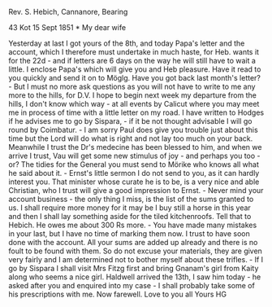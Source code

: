 Rev. S. Hebich, Cannanore, Bearing

43 Kot 15 Sept 1851
 <Monday>*
My dear wife

Yesterday at last I got yours of the 8th, and today Papa's letter and the account, which I therefore must undertake in much haste, for Heb. wants it for the 22d - and if letters are 6 days on the way he will still have to wait a little. I enclose Papa's which will give you and Heb pleasure. Have it read to you quickly and send it on to Möglg. Have you got back last month's letter? - But I must no more ask questions as you will not have to write to me any more to the hills, for D.V. I hope to begin next week my departure from the hills, I don't know which way - at all events by Calicut where you may meet me in process of time with a little letter on my road. I have written to Hodges if he advises me to go by Sispara, - if it be not thought advisable I will go round by Coimbatur. - I am sorry Paul does give you trouble just about this time but the Lord will do what is right and not lay too much on your back. Meanwhile I trust the Dr's medecine has been blessed to him, and when we arrive I trust, Vau will get some new stimulus of joy - and perhaps you too - or? The tidies for the General you must send to Mörike who knows all what he said about it. - Ernst's little sermon I do not send to you, as it can hardly interest you. That minister whose curate he is to be, is a very nice and able Christian, who I trust will give a good impression to Ernst. - Never mind your account business - the only thing I miss, is the list of the sums granted to us. I shall require more money for it may be I buy still a horse in this year and then I shall lay something aside for the tiled kitchenroofs. Tell that to Hebich. He owes me about 300 Rs more. - You have made many mistakes in your last, but I have no time of marking them now. I trust to have soon done with the account. All your sums are added up already and there is no foult to be found with them. So do not excuse your materials, they are given very fairly and I am determined not to bother myself about these trifles. - If I go by Sispara I shall visit Mrs Fitzg first and bring Gnanam's girl from Kaity along who seems a nice girl. Haldwell arrived the 13th, I saw him today - he asked after you and enquired into my case - I shall probably take some of his prescriptions with me. Now farewell. Love to you all
 Yours HG

